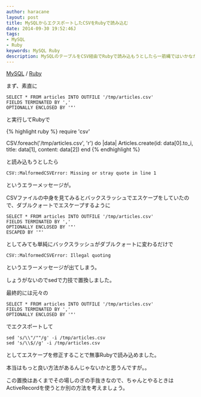 ```yaml
---
author: haracane
layout: post
title: MySQLからエクスポートしたCSVをRubyで読み込む
date: 2014-09-30 19:52:46J
tags:
- MySQL
- Ruby
keywords: MySQL Ruby
description: MySQLのテーブルをCSV経由でRubyで読み込もうとしたら一筋縄ではいかなかったのでメモしておきます。
---
```

[MySQL](/tags/mysql/) / [Ruby](/tags/ruby/)

まず、素直に

    SELECT * FROM articles INTO OUTFILE '/tmp/articles.csv'
    FIELDS TERMINATED BY ','
    OPTIONALLY ENCLOSED BY '"'

と実行してRubyで

{% highlight ruby %}
require 'csv'

CSV.foreach('/tmp/articles.csv', 'r') do |data|
  Articles.create(id: data[0].to_i, title: data[1], content: data[2])
end
{% endhighlight %}

と読み込もうとしたら
 
    CSV::MalformedCSVError: Missing or stray quote in line 1

というエラーメッセージが。

CSVファイルの中身を見てみるとバックスラッシュでエスケープをしていたので、ダブルクォートでエスケープするように

    SELECT * FROM articles INTO OUTFILE '/tmp/articles.csv'
    FIELDS TERMINATED BY ','
    OPTIONALLY ENCLOSED BY '"'
    ESCAPED BY '"'

としてみても単純にバックスラッシュがダブルクォートに変わるだけで

    CSV::MalformedCSVError: Illegal quoting

というエラーメッセージが出てしまう。

しょうがないのでsedで力技で置換しました。

最終的には元々の

    SELECT * FROM articles INTO OUTFILE '/tmp/articles.csv'
    FIELDS TERMINATED BY ','
    OPTIONALLY ENCLOSED BY '"'

でエクスポートして

    sed 's/\\"/""/g' -i /tmp/articles.csv
    sed 's/\\$//g' -i /tmp/articles.csv

としてエスケープを修正することで無事Rubyで読み込めました。

本当はもっと良い方法があるんじゃないかと思うんですが。。

この置換はあくまでその場しのぎの手抜きなので、ちゃんとやるときはActiveRecordを使うとか別の方法を考えましょう。
